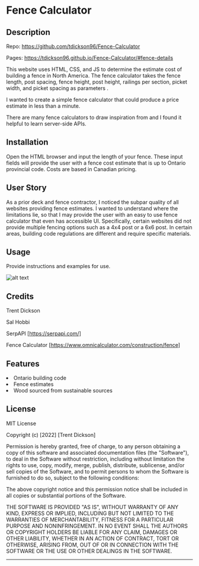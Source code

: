 # Fence Calculator

## Description

Repo: https://github.com/tdickson96/Fence-Calculator

Pages: https://tdickson96.github.io/Fence-Calculator/#fence-details 

This website uses HTML, CSS, and JS to determine the estimate cost of building a fence in North America. The fence calculator takes the fence length, post spacing, fence height, post height, railings per section, picket width, and picket spacing as parameters .  

I wanted to create a simple fence calculator that could produce a price estimate in less than a minute.

There are many fence calculators to draw inspiration from and I found it helpful to learn server-side APIs.

## Installation

Open the HTML browser and input the length of your fence. These input fields will provide the user with a fence cost estimate that is up to Ontario provincial code. Costs are based in Canadian pricing. 

## User Story

As a prior deck and fence contractor, I noticed the subpar quality of all websites providing fence estimates. I wanted to understand where the limitations lie, so that I may provide the user with an easy to use fence calculator that even has accessible UI. Specifically, certain websites did not provide multiple fencing options such as a 4x4 post or a 6x6 post. In certain areas, building code regulations are different and require specific materials. 

## Usage

Provide instructions and examples for use.

![alt text](assets/images/screenshot.png)


## Credits

Trent Dickson

Sal Hobbi

SerpAPI [https://serpapi.com/]

Fence Calculator [https://www.omnicalculator.com/construction/fence]


## Features

<li>Ontario building code</li>
<li>Fence estimates</li>
<li>Wood sourced from sustainable sources</li>

## License

MIT License

Copyright (c) [2022] [Trent Dickson]

Permission is hereby granted, free of charge, to any person obtaining a copy
of this software and associated documentation files (the "Software"), to deal
in the Software without restriction, including without limitation the rights
to use, copy, modify, merge, publish, distribute, sublicense, and/or sell
copies of the Software, and to permit persons to whom the Software is
furnished to do so, subject to the following conditions:

The above copyright notice and this permission notice shall be included in all
copies or substantial portions of the Software.

THE SOFTWARE IS PROVIDED "AS IS", WITHOUT WARRANTY OF ANY KIND, EXPRESS OR
IMPLIED, INCLUDING BUT NOT LIMITED TO THE WARRANTIES OF MERCHANTABILITY,
FITNESS FOR A PARTICULAR PURPOSE AND NONINFRINGEMENT. IN NO EVENT SHALL THE
AUTHORS OR COPYRIGHT HOLDERS BE LIABLE FOR ANY CLAIM, DAMAGES OR OTHER
LIABILITY, WHETHER IN AN ACTION OF CONTRACT, TORT OR OTHERWISE, ARISING FROM,
OUT OF OR IN CONNECTION WITH THE SOFTWARE OR THE USE OR OTHER DEALINGS IN THE
SOFTWARE.

---